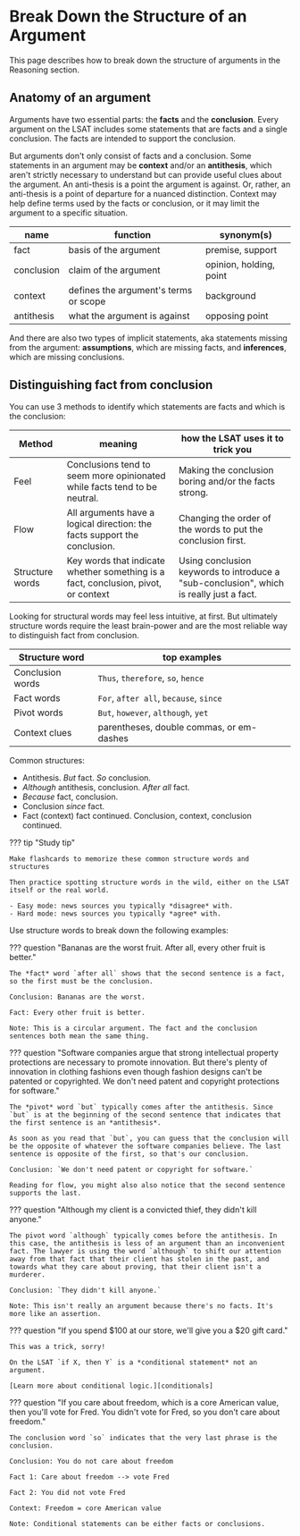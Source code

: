 # Break Down the Structure of an Argument

This page describes how to break down the structure of arguments in the Reasoning section.

## Anatomy of an argument

Arguments have two essential parts: the **facts** and the **conclusion**. Every argument on the LSAT includes some statements that are facts and a single conclusion. The facts are intended to support the conclusion.

But arguments don't only consist of facts and a conclusion. Some statements in an argument may be **context** and/or an **antithesis**, which aren't strictly necessary to understand but can provide useful clues about the argument.
An anti-thesis is a point the argument is against.
Or, rather, an anti-thesis is a point of departure for a nuanced distinction.
Context may help define terms used by the facts or conclusion, or it may limit the argument to a specific situation.

name | function | synonym(s)
-- | -- | --
fact | basis of the argument | premise, support
conclusion | claim of the argument | opinion, holding, point
context | defines the argument's terms or scope | background
antithesis | what the argument is against | opposing point

And there are also two types of implicit statements, aka statements missing from the argument: **assumptions**, which are missing facts, and **inferences**, which are missing conclusions.

## Distinguishing fact from conclusion

You can use 3 methods to identify which statements are facts and which is the conclusion:

Method | meaning | how the LSAT uses it to trick you
-- | -- | --
Feel | Conclusions tend to seem more opinionated while facts tend to be neutral. | Making the conclusion boring and/or the facts strong.
Flow | All arguments have a logical direction: the facts support the conclusion. | Changing the order of the words to put the conclusion first.
Structure words| Key words that indicate whether something is a fact, conclusion, pivot, or context | Using conclusion keywords to introduce a "sub-conclusion", which is really just a fact.

Looking for structural words may feel less intuitive, at first. But ultimately structure words require the least brain-power and are the most reliable way to distinguish fact from conclusion.

Structure word | top examples
-- | --
Conclusion words | `Thus`, `therefore`, `so`, `hence`
Fact words | `For`, `after all`, `because`, `since`
Pivot words | `But`, `however`, `although`, `yet`
Context clues | parentheses, double commas, or em-dashes

Common structures:

- Antithesis. *But* fact. *So* conclusion.
- *Although* antithesis, conclusion. *After all* fact.
- *Because* fact, conclusion.
- Conclusion *since* fact.
- Fact (context) fact continued. Conclusion, context, conclusion continued.

??? tip "Study tip"

    Make flashcards to memorize these common structure words and structures

    Then practice spotting structure words in the wild, either on the LSAT itself or the real world.
    
    - Easy mode: news sources you typically *disagree* with.
    - Hard mode: news sources you typically *agree* with.

Use structure words to break down the following examples:

??? question "Bananas are the worst fruit. After all, every other fruit is better."

    The *fact* word `after all` shows that the second sentence is a fact, so the first must be the conclusion.

    Conclusion: Bananas are the worst.

    Fact: Every other fruit is better.

    Note: This is a circular argument. The fact and the conclusion sentences both mean the same thing.

??? question "Software companies argue that strong intellectual property protections are necessary to promote innovation. But there's plenty of innovation in clothing fashions even though fashion designs can't be patented or copyrighted. We don't need patent and copyright protections for software."

    The *pivot* word `but` typically comes after the antithesis. Since `but` is at the beginning of the second sentence that indicates that the first sentence is an *antithesis*.

    As soon as you read that `but`, you can guess that the conclusion will be the opposite of whatever the software companies believe. The last sentence is opposite of the first, so that's our conclusion.

    Conclusion: `We don't need patent or copyright for software.`

    Reading for flow, you might also also notice that the second sentence supports the last.

??? question "Although my client is a convicted thief, they didn't kill anyone."

    The pivot word `although` typically comes before the antithesis. In this case, the antithesis is less of an argument than an inconvenient fact. The lawyer is using the word `although` to shift our attention away from that fact that their client has stolen in the past, and towards what they care about proving, that their client isn't a murderer.

    Conclusion: `They didn't kill anyone.`

    Note: This isn't really an argument because there's no facts. It's more like an assertion.

??? question "If you spend $100 at our store, we'll give you a $20 gift card."

    This was a trick, sorry!

    On the LSAT `if X, then Y` is a *conditional statement* not an argument.

    [Learn more about conditional logic.][conditionals]

??? question "If you care about freedom, which is a core American value, then you'll vote for Fred. You didn't vote for Fred, so you don't care about freedom."

    The conclusion word `so` indicates that the very last phrase is the conclusion.

    Conclusion: You do not care about freedom

    Fact 1: Care about freedom --> vote Fred

    Fact 2: You did not vote Fred

    Context: Freedom = core American value

    Note: Conditional statements can be either facts or conclusions.

[conditionals]: conditionals.md
